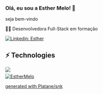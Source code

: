 ### Olá, eu sou a Esther Melo!   👋

seja bem-vindo 

👩‍💻 Desenvolvedora Full-Stack em formação
  
[![Linkedin: Esther](https://img.shields.io/badge/-Linkedin-blue?style=flat-square&logo=Linkedin&logoColor=white&link=https://www.linkedin.com/in/loiane/)](https://www.linkedin.com/in/esther-melo-181b9b219/)


## ⚡ Technologies

<div>
  <a href="https://github.com/EstherMelo%22%3E">
  <img height="150em" src="https://github-readme-stats.vercel.app/api?username=EstherMelo&show_icons=true&theme=tokyonight&include_all_commits=true&count_private=true%22/%3E
  <img height="150em" src="https://github-readme-stats.vercel.app/api/top-langs/?username=EstherMelo&layout=compact&langs_count=7&theme=tokyonight%22/%3E
</div>
  <div style="display: inline_block"><br>
  <img align="center" alt="EstherMelo" height="30" width="40" src="https://raw.githubusercontent.com/devicons/devicon/master/icons/javascript/javascript-plain.svg%22%3E
  <img align="center" alt="EstherMelo-React" height="30" width="40" src="https://raw.githubusercontent.com/devicons/devicon/master/icons/react/react-original.svg%22%3E
  <img align="center" alt="EstherMelo-HTML" height="30" width="40" src="https://raw.githubusercontent.com/devicons/devicon/master/icons/html5/html5-original.svg%22%3E
  <img align="center" alt="EstherMelo-CSS" height="30" width="40" src="https://raw.githubusercontent.com/devicons/devicon/master/icons/css3/css3-original.svg%22%3E
  <img align="center" alt="EstherMelo-Python" height="30" width="40" src="https://raw.githubusercontent.com/devicons/devicon/master/icons/python/python-original.svg%22%3E
  <img align="center" alt="EstherMelo-Java" height="30" width="40" src="https://raw.githubusercontent.com/devicons/devicon/master/icons/java/java-original.svg%22%3E<br>
  
  These are some of the technologies and tools that I work with:>
  
 ![github contribution grid snake animation](https://raw.githubusercontent.com/platane/platane/output/github-contribution-grid-snake.svg)

generated with [Platane/snk](https://github.com/Platane/snk)
  
  </div>
 



 
  
